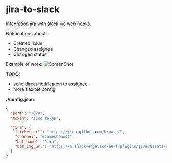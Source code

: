 # jira-to-slack
Integration jira with slack via web hooks.

Notifications about:
* Created issue
* Changed assignee
* Changed status

Example of work:
![ScreenShot](img:https://raw.github.com/vsaveliev/jira-to-slack/master/screenshot/2016-04-03_22-42-12.png)

TODO:
* send direct notification to assignee
* more flexible config

**./config.json**:
```json
{
  "port": "7878",
  "token": "some token",

  "jira": {
    "ticket_url": "https://jira.github.com/browse/",
    "channel": "#somechannel",
    "bot_name": "Jira",
    "bot_img_url": "https://a.slack-edge.com/ae7f/plugins/jira/assets/service_512.png"
  }
}
```
